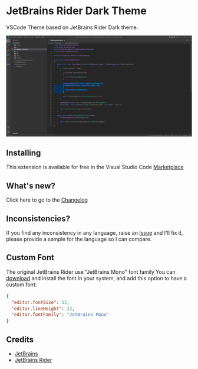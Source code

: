 # JetBrains Rider Dark Theme

VSCode Theme based on JetBrains Rider Dark theme.

![Screenshot](./screenshots/screenshot.png)

## Installing

This extension is available for free in the Visual Studio Code [Marketplace](https://marketplace.visualstudio.com/items?itemName=EdwinSulaiman.jetbrains-rider-dark-theme)

## What's new?

Click here to go to the [Changelog](https://github.com/edsulaiman/jetbrains-rider-dark-theme/blob/main/CHANGELOG.md)

## Inconsistencies?

If you find any inconsistency in any language, raise an [Issue](https://github.com/edsulaiman/jetbrains-rider-dark-theme/issues) and I'll fix it, please provide a sample for the language so I can compare.

## Custom Font

The original JetBrains Rider use "JetBrains Mono" font family
You can [download](https://www.jetbrains.com/lp/mono/) and install the font in your system, and add this option to have a custom font:

```json
{
  "editor.fontSize": 13,
  "editor.lineHeight": 22,
  "editor.fontFamily": "JetBrains Mono"
}
```

## Credits

- [JetBrains](https://www.jetbrains.com/)
- [JetBrains Rider](https://www.jetbrains.com/rider/)

